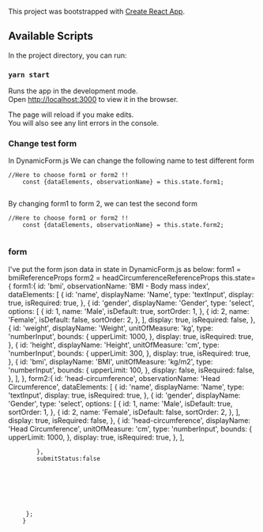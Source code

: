This project was bootstrapped with [Create React App](https://github.com/facebook/create-react-app).

## Available Scripts

In the project directory, you can run:

### `yarn start`

Runs the app in the development mode.<br />
Open [http://localhost:3000](http://localhost:3000) to view it in the browser.

The page will reload if you make edits.<br />
You will also see any lint errors in the console.


### Change test form
In DynamicForm.js
We can change the following name to test different form

```
//Here to choose form1 or form2 !!
    const {dataElements, observationName} = this.state.form1;
    
```
By changing form1 to form 2, we can test the second form
```
//Here to choose form1 or form2 !!
    const {dataElements, observationName} = this.state.form2;
    
```

### form 
I've put the form json data in state in DynamicForm.js as below:
form1 = bmiReferenceProps
form2 = headCircumferenceReferenceProps
 this.state={
            form1:{
                id: 'bmi',
                observationName: 'BMI - Body mass index',
                dataElements: [
                {
                    id: 'name',
                    displayName: 'Name',
                    type: 'textInput',
                    display: true,
                    isRequired: true,
                }, 
                {
                    id: 'gender',
                    displayName: 'Gender',
                    type: 'select',
                    options: [
                        {
                        id: 1,
                                name: 'Male',
                        isDefault: true,
                                sortOrder: 1,
                                },
                        {
                        id: 2,
                                name: 'Female',
                                isDefault: false,
                                sortOrder: 2,
                        }, ],
                    display: true,
                    isRequired: false,
                    },
                    {
                    id: 'weight',
                    displayName: 'Weight',
                    unitOfMeasure: 'kg',
                    type: 'numberInput',
                    bounds: {
                        upperLimit: 1000,
                    },
                    display: true,
                    isRequired: true,
                    },
                    {
                    id: 'height',
                    displayName: 'Height',
                    unitOfMeasure: 'cm',
                    type: 'numberInput',
                    bounds: {
                        upperLimit: 300,
                    },
                    display: true,
                    isRequired: true,
                    },
                {
                id: 'bmi', 
                displayName: 'BMI', 
                unitOfMeasure: 'kg/m2', 
                type: 'numberInput', 
                bounds: {
                        upperLimit: 100,
                    },
                display: false,
                isRequired: false,
                },
                ],
            },
            form2:{
                id: 'head-circumference', observationName: 'Head Circumference', 
                dataElements: [
                    {
                      id: 'name',
                      displayName: 'Name',
                      type: 'textInput',
                      display: true,
                      isRequired: true,
                }, {
                      id: 'gender',
                      displayName: 'Gender',
                      type: 'select',
                      options: [
                {
                id: 1,
                          name: 'Male',
                          isDefault: true,
                          sortOrder: 1,
                }, {
                          id: 2,
                          name: 'Female',
                          isDefault: false,
                          sortOrder: 2,
                }, ],
                      display: true,
                      isRequired: false,
                    },
                {
                id: 'head-circumference', displayName: 'Head Circumference', unitOfMeasure: 'cm',
                type: 'numberInput',
                bounds: {
                        upperLimit: 1000,
                      },
                      display: true,
                      isRequired: true,
                    },
                ], 
            
            
            },
            submitStatus:false
            
            





         };
        }
        
    


